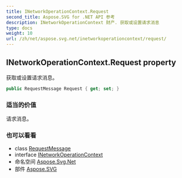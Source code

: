 ```yaml
---
title: INetworkOperationContext.Request
second_title: Aspose.SVG for .NET API 参考
description: INetworkOperationContext 财产. 获取或设置请求消息
type: docs
weight: 10
url: /zh/net/aspose.svg.net/inetworkoperationcontext/request/
---
```

## INetworkOperationContext.Request property

获取或设置请求消息。

```csharp
public RequestMessage Request { get; set; }
```

### 适当的价值

请求消息。

### 也可以看看

* class [RequestMessage](../../requestmessage/)
* interface [INetworkOperationContext](../)
* 命名空间 [Aspose.Svg.Net](../../inetworkoperationcontext/)
* 部件 [Aspose.SVG](../../../)


